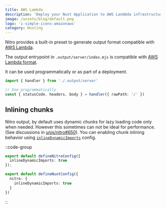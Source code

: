 ```yaml
---
title: AWS Lambda
description: 'Deploy your Nuxt Application to AWS Lanmbda infrastructure.'
image: /assets/blog/default.png
logo: 'i-simple-icons-amazonaws'
category: Hosting
---
```


Nitro provides a built-in preset to generate output format compatible with [AWS Lambda](https://aws.amazon.com/lambda/).

The output entrypoint in `.output/server/index.mjs` is compatible with [AWS Lambda format](https://docs.aws.amazon.com/lex/latest/dg/lambda-input-response-format.html).

It can be used programmatically or as part of a deployment.

```ts
import { handler } from './.output/server'

// Use programmatically
const { statusCode, headers, body } = handler({ rawPath: '/' })
```

## Inlining chunks

Nitro output, by default uses dynamic chunks for lazy loading code only when needed. However this sometimes can not be ideal for performance. (See discussions in [unjs/nitro#650](https://github.com/unjs/nitro/pull/650)). You can enabling chunk inlining behavior using [`inlineDynamicImports`](https://nitro.unjs.io/config#inlinedynamicimports) config.

::code-group
```ts [nitro.config.ts]
export default defineNitroConfig({
  inlineDynamicImports: true
});
```
```ts [nuxt.config.ts]
export default defineNuxtConfig({
  nitro: {
    inlineDynamicImports: true
  }
})
```
::
